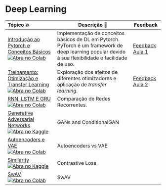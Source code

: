 # Deep Learning

| Tópico 💥 | Descrição 📘 | Feedback |
|:--- |----------------------------------------------------------| -------------------------|
[Introdução ao Pytorch e Conceitos Básicos](https://github.com/liviameinhardt/deep-learning-course-fgv/blob/main/aulas_praticas/Basics.ipynb) [![Abra no Colab](https://colab.research.google.com/assets/colab-badge.svg)](https://colab.research.google.com/github/liviameinhardt/deep-learning-course-fgv/blob/main/aulas_praticas/Basics.ipynb) | Implementação de conceitos básicos de DL em Pytorch. PyTorch é um framework de deep learning popular devido à sua flexibilidade e facilidade de uso. | [Feedback Aula 1](https://forms.gle/dwbQov5Uoh4ysPKy8)|
[Treinamento: Otimização e Transfer Learning](https://github.com/liviameinhardt/deep-learning-course-fgv/blob/main/aulas_praticas/Training.ipynb) [![Abra no Colab](https://colab.research.google.com/assets/colab-badge.svg)](https://colab.research.google.com/github/liviameinhardt/deep-learning-course-fgv/blob/main/aulas_praticas/Training.ipynb) | Exploração dos efeitos de diferentes otimizadores e aplicação de *transfer learning*. | [Feedback Aula 2](https://forms.gle/hiMphaQxyjVGecnXA)|
[RNN, LSTM E GRU](https://github.com/liviameinhardt/deep-learning-course-fgv/blob/main/aulas_praticas/RNN.ipynb) [![Abra no Colab](https://colab.research.google.com/assets/colab-badge.svg)](https://colab.research.google.com/github/liviameinhardt/deep-learning-course-fgv/blob/main/aulas_praticas/RNN.ipynb) | Comparação de Redes Recorrentes. 
[Generative Adversarial Networks](https://github.com/liviameinhardt/deep-learning-course-fgv/blob/main/aulas_praticas/GAN.ipynb) [![Abra no Kaggle](https://www.vectorlogo.zone/logos/kaggle/kaggle-ar21.svg)](https://www.kaggle.com/code/lviameinhardt/lab-gans) | GANs and ConditionalGAN
[Autoencoders e VAE](https://github.com/liviameinhardt/deep-learning-course-fgv/blob/main/aulas_praticas/VAE.ipynb)[![Abra no Colab](https://colab.research.google.com/assets/colab-badge.svg)](https://colab.research.google.com/github/liviameinhardt/deep-learning-course-fgv/blob/main/aulas_praticas/VAE.ipynb) | Autoencoders vs VAE
[Similarity](https://github.com/liviameinhardt/deep-learning-course-fgv/blob/main/aulas_praticas/Similarity.ipynb) [![Abra no Kaggle](https://www.vectorlogo.zone/logos/kaggle/kaggle-ar21.svg)](https://www.kaggle.com/code/lviameinhardt/similarity) | Contrastive Loss
[SwAV](https://github.com/liviameinhardt/deep-learning-course-fgv/blob/main/aulas_praticas/SwAV.ipynb) [![Abra no Colab](https://colab.research.google.com/assets/colab-badge.svg)](https://colab.research.google.com/github/liviameinhardt/deep-learning-course-fgv/blob/main/aulas_praticas/SwAV.ipynb) | SwAV
